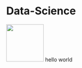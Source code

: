 # Data-Science
<img src="https://i0.wp.com/www.bioenergyconsult.com/wp-content/uploads/2020/08/importance-of-data-science.jpg?ssl=1" width=100>
hello world
